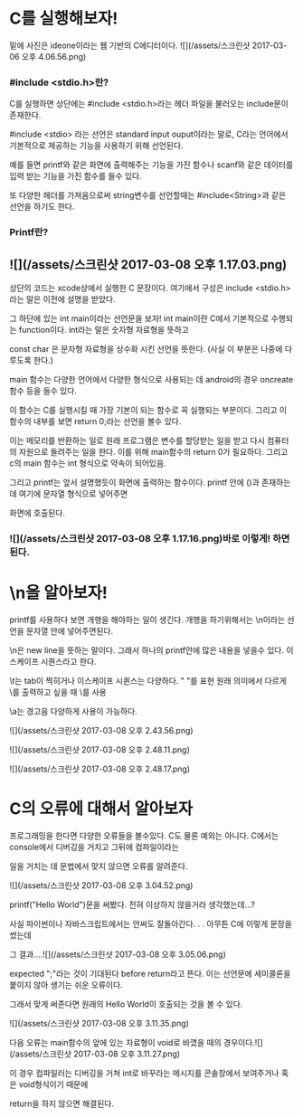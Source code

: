 # C를 실행해보자!

밑에 사진은 ideone이라는 웹 기반의 C에디터이다. ![](/assets/스크린샷 2017-03-06 오후 4.06.56.png)

### \#include &lt;stdio.h&gt;란?

C를 실행하면 상단에는 \#include &lt;stdio.h&gt;라는 헤더 파일을 불러오는 include문이 존재한다.

\#include &lt;stdio&gt; 라는 선언은 standard input ouput이라는 말로,  C라는 언어에서 기본적으로 제공하는 기능을 사용하기 위해 선언된다.

예를 들면 printf와 같은 화면에 출력해주는 기능을 가진 함수나 scanf와 같은 데이터를 입력 받는 기능을 가진 함수를 들수 있다.

또 다양한 헤더를 가져옴으로써 string변수를 선언할때는  \#include&lt;String&gt;과 같은 선언을 하기도 한다.

### Printf란?

## ![](/assets/스크린샷 2017-03-08 오후 1.17.03.png)

상단의 코드는 xcode상에서 실행한 C 문장이다. 여기에서 구성은 include &lt;stdio.h&gt; 라는 말은 이전에 설명을 받았다.

그 하단에 있는 int main이라는 선언문을 보자! int main이란 C에서 기본적으로 수행되는 function이다. int라는 말은 숫자형 자료형을 뜻하고

const char 은 문자형 자료형을 상수화 시킨 선언을 뜻한다. \(사실 이 부분은 나중에 다루도록 한다.\)

main 함수는 다양한 언어에서 다양한 형식으로 사용되는 데 android의 경우 oncreate 함수 등을 들수 있다.

이 함수는 C를 실행시킬 때 가장 기본이 되는 함수로 꼭 실행되는 부분이다.  그리고 이 함수의 내부를 보면 return 0;라는 선언을 볼수 있다.

이는 메모리를 반환하는 일로 원래 프로그램은 변수를 할당받는 일을 받고 다시 컴퓨터의 자원으로 돌려주는 일을 한다. 이를 위해 main함수의 return 0가 필요하다. 그리고 c의 main 함수는 int 형식으로 약속이 되어있음.

그리고 printf는 앞서 설명했듯이 화면에 출력하는 함수이다. printf 안에 \(\)과 존재하는데 여기에 문자열 형식으로 넣어주면

화면에 호출된다.

### ![](/assets/스크린샷 2017-03-08 오후 1.17.16.png)바로 이렇게! 하면 된다.

# \n을 알아보자!

printf를 사용하다 보면 개행을 해야하는 일이 생긴다. 개행을 하기위해서는 \n이라는 선언을 문자열 안에 넣어주면된다.

\n은 new line을 뜻하는 말이다. 그래서 하나의 printf안에 많은 내용을 넣을수 있다. 이스케이프 시퀀스라고 한다.

\t는 tab이 찍히거나 이스케이프 시퀸스는 다양하다. \" "를 표현 원래 의미에서 다르게  \를 출력하고 싶을 때 \를 사용

\a는 경고음 다양하게 사용이 가능하다.

![](/assets/스크린샷 2017-03-08 오후 2.43.56.png)

![](/assets/스크린샷 2017-03-08 오후 2.48.11.png)

![](/assets/스크린샷 2017-03-08 오후 2.48.17.png)

# C의 오류에 대해서 알아보자 

프로그래밍을 한다면 다양한 오류들을 볼수있다. C도 물론 예외는 아니다. C에서는 console에서 디버깅을 거치고 그뒤에 컴파일이라는 

일을 거치는 데 문법에서 맞지 않으면 오류를 알려준다. 

![](/assets/스크린샷 2017-03-08 오후 3.04.52.png)

printf\("Hello World"\)문을 써봤다. 전혀 이상하지 않을거라 생각했는데...?

사실 파이썬이나 자바스크립트에서는 안써도 잘돌아간다. . . 아무튼 C에 이렇게 문장을 썼는데 

그 결과....![](/assets/스크린샷 2017-03-08 오후 3.05.06.png)

expected ";"라는 것이 기대된다 before return라고 뜬다. 이는 선언문에 세미콜론을 붙이지 않아 생기는 쉬운 오류이다.

그래서 맞게 써준다면 원래의 Hello World이 호출되는 것을 볼 수 있다.

![](/assets/스크린샷 2017-03-08 오후 3.11.35.png) 

다음 오류는 main함수의 앞에 있는 자료형이 void로 바꼈을 때의 경우이다.![](/assets/스크린샷 2017-03-08 오후 3.11.27.png)

이 경우 컴파일러는 디버깅을 거쳐 int로 바꾸라는 메시지를 콘솔창에서 보여주거나 혹은 void형식이기 때문에 

return을 하지 않으면 해결된다.



